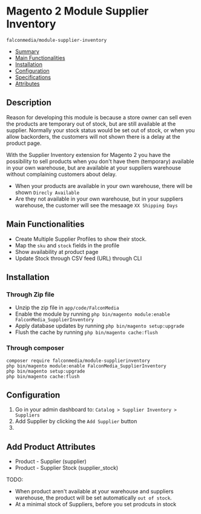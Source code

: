 # Magento 2 Module Supplier Inventory

    falconmedia/module-supplier-inventory

 - [Summary](#markdown-header-description)
 - [Main Functionalities](#markdown-header-main-functionalities)
 - [Installation](#markdown-header-installation)
 - [Configuration](#markdown-header-configuration)
 - [Specifications](#markdown-header-specifications)
 - [Attributes](#markdown-header-attributes)

## Description
Reason for developing this module is because a store owner can sell even the products are temporary out of stock, but are still available at the supplier. Normally your stock status would be set out of stock, or when you allow backorders, the customers will not shown there is a delay at the product page.
 
With the Supplier Inventory extension for Magento 2 you have the possibility to sell products when you don't have them (temporary) available in your own warehouse, but are available at your suppliers warehouse without complaining customers about delay. 

 - When your products are available in your own warehouse, there will be shown `Direcly Available`
 - Are they not available in your own warehouse, but in your suppliers warehouse, the customer will see the mesaage `XX Shipping Days` 


## Main Functionalities
 - Create Multiple Supplier Profiles to show their stock.
 - Map the `sku` and `stock` fields in the profile
 - Show availability at product page 
 - Update Stock through CSV feed (URL) through CLI

## Installation

### Through Zip file

 - Unzip the zip file in `app/code/FalconMedia`
 - Enable the module by running `php bin/magento module:enable FalconMedia_SupplierInventory`
 - Apply database updates by running `php bin/magento setup:upgrade`
 - Flush the cache by running `php bin/magento cache:flush`

### Through composer
    composer require falconmedia/module-supplierinventory
    php bin/magento module:enable FalconMedia_SupplierInventory
    php bin/magento setup:upgrade
    php bin/magento cache:flush


## Configuration
 1. Go in your admin dashboard to: 
 `Catalog > Supplier Inventory > Suppliers`
 1. Add Supplier by clicking the `Add Supplier` button
 1. 

## Add Product Attributes

 - Product - Supplier (supplier)
 - Product - Supplier Stock (supplier_stock)

TODO:
 - When product aren't available at your warehouse and suppliers warehouse, the product will be set automatically `out of stock`. 
 - At a minimal stock of Suppliers, before you set prodcuts in stock
